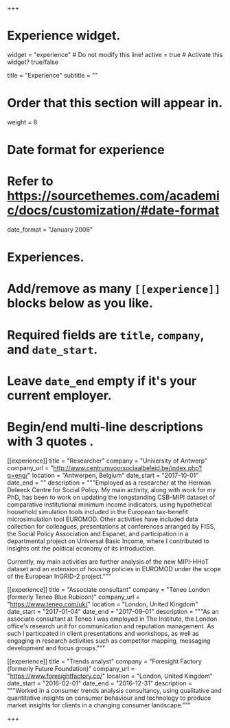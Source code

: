 +++
# Experience widget.
widget = "experience"  # Do not modify this line!
active = true  # Activate this widget? true/false

title = "Experience"
subtitle = ""

# Order that this section will appear in.
weight = 8

# Date format for experience
#   Refer to https://sourcethemes.com/academic/docs/customization/#date-format
date_format = "January 2006"

# Experiences.
#   Add/remove as many `[[experience]]` blocks below as you like.
#   Required fields are `title`, `company`, and `date_start`.
#   Leave `date_end` empty if it's your current employer.
#   Begin/end multi-line descriptions with 3 quotes .
[[experience]]
  title = "Researcher"
  company = "University of Antwerp"
  company_url = "http://www.centrumvoorsociaalbeleid.be/index.php?q=eng/"
  location = "Antwerpen, Belgium"
  date_start = "2017-10-01"
  date_end = ""
  description = """Employed as a researcher at the Herman Deleeck Centre for Social Policy. My main activity, along with work for my PhD, has been to work on updating the longstanding CSB-MIPI dataset of comparative institutional minimum income indicators, using hypothetical household simulation tools included in the European tax-benefit microsimulation
  tool EUROMOD. Other activities have included data collection for colleagues, presentations at conferences arranged by FISS, the Social Policy Association and Espanet, and participation in a departmental project on Universal Basic Income, where I contributed to insights ont the political economy of its introduction.

  Currently, my main activities are further analysis of the new MIPI-HHoT dataset and an extension of housing policies in EUROMOD under the scope of the European InGRID-2 project."""

[[experience]]
  title = "Associate consultant"
  company = "Teneo London (formerly Teneo Blue Rubicon)"
  company_url = "https://www.teneo.com/uk/"
  location = "London, United Kingdom"
  date_start = "2017-01-04"
  date_end = "2017-09-01"
  description = """As an associate consultant at Teneo I was employed in The Institute, the London office's research unit for communication and reputation management. As such I particpated in client presentations and workshops, as well as engaging in research activities such as competitor mapping, messaging development and focus groups."""

[[experience]]
  title = "Trends analyst"
  company = "Foresight Factory (formerly Future Foundation)"
  company_url = "https://www.foresightfactory.co/"
  location = "London, United Kingdom"
  date_start = "2016-02-01"
  date_end = "2016-12-31"
  description = """Worked in a consumer trends analysis consultancy, using qualitative and quantitative insights on consumer behaviour and technology to produce market insights for clients in a changing consumer landscape."""

+++
